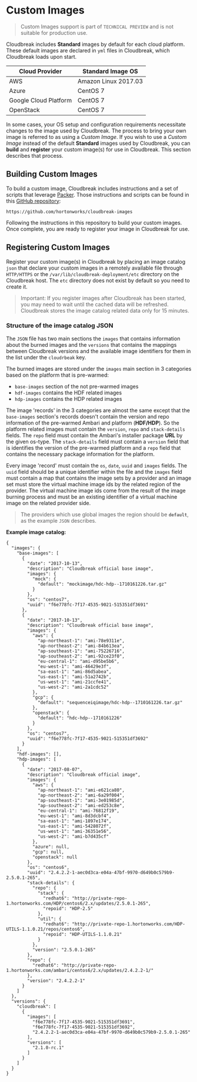 # Custom Images

> Custom Images support is part of `TECHNICAL PREVIEW` and is not suitable for production use.

Cloudbreak includes **Standard** images by default for each cloud platform. These default images are declared in `yml` files
in Cloudbreak, which Cloudbreak loads upon start.

| Cloud Provider | Standard Image OS |
|---|---|
|AWS | Amazon Linux 2017.03 |
|Azure | CentOS 7 |
|Google Cloud Platform | CentOS 7 |
|OpenStack | CentOS 7 |

In some cases, your OS setup and configuration requirements necessitate changes to the image used by Cloudbreak.
The process to bring your own image is referred to as using a *Custom Image*. If you wish to
use a *Custom Image* instead of the default **Standard** images used by Cloudbreak, you can **build** and **register** your custom image(s) for use
in Cloudbreak. This section describes that process.

## Building Custom Images

To build a custom image, Cloudbreak includes instructions and a set of scripts that leverage [Packer](https://www.packer.io/docs/).
Those instructions and scripts can be found in this [GitHub repository](https://github.com/hortonworks/cloudbreak-images):

```
https://github.com/hortonworks/cloudbreak-images
```

Following the instructions in this repository to build your custom images. Once complete, you are ready to register your
image in Cloudbreak for use. 

## Registering Custom Images

Register your custom image(s) in Cloudbreak by placing an image catalog `json` that
declare your custom images in a remotely available file through `HTTP/HTTPS` or the `/var/lib/cloudbreak-deployment/etc` directory on the Cloudbreak host. The
`etc` directory does not exist by default so you need to create it.

> Important: If you register images after Cloudbreak has been started, you may need to wait until the cached data will be refreshed.
Cloudbreak stores the image catalog related data only for 15 minutes.

### Structure of the image catalog JSON
The `JSON` file has two main sections the `images` that contains information about the burned images and the `versions` that contains the mappings between
Cloudbreak versions and the available image identifiers for them in the list under the `cloudrbeak` key.

The burned images are stored under the `images` main section in 3 categories based on the platform that is pre-warmed:
- `base-images` section of the not pre-warmed images
- `hdf-images` contains the HDF related images
- `hdp-images` contains the HDP related images

The image 'records' in the 3 categories are almost the same except that the `base-images` section's records doesn't contain the version and repo information
of the pre-warmed Ambari and platform (**HDF/HDP**). So the platform related images must contain the `version`, `repo` and `stack-details` fields. The `repo`
field must contain the Ambari's installer package **URL** by the given os-type. The `stack-details` field must contain a `version` field that is identifies
the version of the pre-warmed platform and a `repo` field that contains the necessary package information for the platform.

Every image 'record' must contain the `os`, `date`, `uuid` and `images` fields. The `uuid` field should be a unique identifier within the file and
the `images` field must contain a map that contains the image sets by a provider and an image set must store the virtual machine image ids by the related
region of the provider. The virtual machine image ids come from the result of the image burning process and must be an existing identifier of a virtual
machine image on the related provider side.
>The providers which use global images the region should be **`default`**, as the example `JSON` describes.

**Example image catalog:**
```
{
  "images": {
    "base-images": [
      {
        "date": "2017-10-13",
        "description": "Cloudbreak official base image",
        "images": {
          "mock": {
            "default": "mockimage/hdc-hdp--1710161226.tar.gz"
          }
        },
        "os": "centos7",
        "uuid": "f6e778fc-7f17-4535-9021-515351df3691"
      },
      {
        "date": "2017-10-13",
        "description": "Cloudbreak official base image",
        "images": {
          "aws": {
            "ap-northeast-1": "ami-78e9311e",
            "ap-northeast-2": "ami-84b613ea",
            "ap-southeast-1": "ami-75226716",
            "ap-southeast-2": "ami-92ce23f0",
            "eu-central-1": "ami-d95be5b6",
            "eu-west-1": "ami-46429e3f",
            "sa-east-1": "ami-86d5abea",
            "us-east-1": "ami-51a2742b",
            "us-west-1": "ami-21ccfe41",
            "us-west-2": "ami-2a1cdc52"
          },
          "gcp": {
            "default": "sequenceiqimage/hdc-hdp--1710161226.tar.gz"
          },
          "openstack": {
            "default": "hdc-hdp--1710161226"
          }
        },
        "os": "centos7",
        "uuid": "f6e778fc-7f17-4535-9021-515351df3692"
      }
    ],
    "hdf-images": [],
    "hdp-images": [
      {
        "date": "2017-08-07",
        "description": "Cloudbreak official image",
        "images": {
          "aws": {
            "ap-northeast-1": "ami-e621ca80",
            "ap-northeast-2": "ami-6a29f004",
            "ap-southeast-1": "ami-3e01985d",
            "ap-southeast-2": "ami-ed253c8e",
            "eu-central-1": "ami-76812f19",
            "eu-west-1": "ami-8d3dcbf4",
            "sa-east-1": "ami-1897e174",
            "us-east-1": "ami-5428072f",
            "us-west-1": "ami-36351e56",
            "us-west-2": "ami-b7d435cf"
          },
          "azure": null,
          "gcp": null,
          "openstack": null
        },
        "os": "centos6",
        "uuid": "2.4.2.2-1-aec0d3ca-e04a-47bf-9970-d649b0c579b9-2.5.0.1-265",
        "stack-details": {
          "repo": {
            "stack": {
              "redhat6": "http://private-repo-1.hortonworks.com/HDP/centos6/2.x/updates/2.5.0.1-265",
              "repoid": "HDP-2.5"
            },
            "util": {
              "redhat6": "http://private-repo-1.hortonworks.com/HDP-UTILS-1.1.0.21/repos/centos6",
              "repoid": "HDP-UTILS-1.1.0.21"
            }
          },
          "version": "2.5.0.1-265"
        },
        "repo": {
          "redhat6": "http://private-repo-1.hortonworks.com/ambari/centos6/2.x/updates/2.4.2.2-1/"
        },
        "version": "2.4.2.2-1"
      }
    ]
  },
  "versions": {
    "cloudbreak": [
      {
        "images": [
          "f6e778fc-7f17-4535-9021-515351df3691",
          "f6e778fc-7f17-4535-9021-515351df3692",
          "2.4.2.2-1-aec0d3ca-e04a-47bf-9970-d649b0c579b9-2.5.0.1-265"
        ],
        "versions": [
          "2.1.0-rc.1"
        ]
      }
    ]
  }
}
```